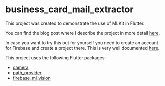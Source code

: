 # business_card_mail_extractor

This project was created to demonstrate the use of MLKit in Flutter.

You can find the blog post where I describe the project in more detail [here](https://medium.com/p/8039ec66b6a/edit).

In case you want to try this out for yourself you need to create an account for Firebase and create a project there.
This is very well documented [here](https://firebase.google.com/docs/flutter/setup).

This project uses the following Flutter packages:

* [camera](https://pub.dartlang.org/packages/camera)
* [path_provider](https://pub.dartlang.org/packages/path_provider)
* [firebase_ml_vision](https://pub.dartlang.org/packages/firebase_ml_vision)
